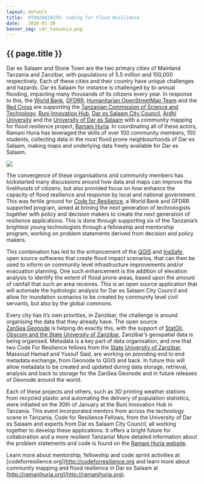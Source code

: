 ```yaml
---
layout: default
title:  #TANZANIACFR: Coding for Flood Resilience
date:   2016-01-30
banner_img: c4r_tanzania.png 
---
```


{{ page.title }}
----------------

Dar es Salaam and Stone Town are the two primary cities of Mainland Tanzania and Zanzibar, with populations of 5.5 million and 150,000 respectively. Each of these cities and their country have unique challenges and hazards. Dar es Salaam for instance is challenged by bi-annual flooding, impacting many thousands of its citizens every year. In response to this, the [World Bank](http://www.worldbank.org), [GFDRR](https://www.gfdrr.org), [Humanitarian OpenStreetMap Team](https://hotosm.org) and the [Red Cross](http://www.ifrc.org/en/what-we-do/where-we-work/africa/tanzania-red-cross-national-society) are supporting the [Tanzanian Commission of Science and Technology](http://www.costech.or.tz), [Buni Innovation Hub](http://buni.or.tz), [Dar es Salaam City Council](http://www.dcc.go.tz), [Ardhi University](http://www.aru.ac.tz) and the [University of Dar es Salaam](https://www.udsm.ac.tz) with a community mapping for flood resilience project, [Ramani Huria](http://ramanihuria.org). In coordinating all of these actors, Ramani Huria has leveraged the skills of over 100 community members, 150 students, collecting data in the most flood prone neighbourhoods of Dar es Salaam, making maps and underlying data freely available for Dar es Salaam.

![](http://i1.wp.com/ramanihuria.org/wp-content/uploads/2016/03/cfrfellows.png)

<!--more-->


The convergence of these organisations and community members has kickstarted many discussions around how data and maps can improve the livelihoods of citizens, but also provided focus on how enhance the capacity of flood resilience and response by local and national government. This was fertile ground for [Code for Resilience](http://codeforresilience.org), a World Bank and GFDRR supported program, aimed at brining the next generation of technologists together with policy and decision makers to create the next generation of resilience applications. This is done through supporting six of the Tanzania’s brightest young technologists through a fellowship and mentorship program, working on problem statements derived from decision and policy makers.

This combination has led to the enhancement of the [QGIS](http://qgis.org/en/site/) and [InaSafe](http://inasafe.org), open source softwares that create flood impact scenarios, that can then be used to inform on community level infrastructure improvements and/or evacuation planning. One such enhancement is the addition of elevation analysis to identify the extent of flood prone areas, based upon the amount of rainfall that such an area receives. This is an open source application that will automate the hydrologic analysis for Dar es Salaam City Council and allow for inundation scenarios to be created by community level civil servants, but also by the global commons.

Every city has it’s own priorities, in Zanzibar, the challenge is around organising the data that they already have. The open source [ZanSea Geonode](http://zansea-geonode.org) is helping do exactly this, with the support of [StatOil, Obscom and the State University of Zanzibar](http://www.zanzinews.com/2013/12/statoil-and-state-university-of.html), Zanzibar’s geospatial data is being organised. Metadata is a key part of data organisation, and one that two Code For Resilience fellows from the [State University of Zanzibar](http://www.suza.ac.tz), Massoud Hamad and Yussuf Said, are working on providing end to end metadata exchange, from Geonode to QGIS and back. In future this will allow metadata to be created and updated during data storage, retrieval, analysis and back to storage for the ZanSea Geonode and in future releases of Geonode around the world.

Each of these projects and others, such as 3D printing weather stations from recycled plastic and automating the delivery of population statistics, were initiated on the 30th of January at the Buni Innovation Hub in Tanzania. This event incorporated mentors from across the technology scene in Tanzania, Code for Resilience Fellows, from the University of Dar es Salaam and experts from Dar es Salaam City Council, all working together to develop these applications. It offers a bright future for collaboration and a more resilient Tanzania! More detailed information about the problem statements and code is found on the [Ramani Huria website](http://ramanihuria.org/category/code-for-resilience).

Learn more about mentorship, fellowship and code sprint activities at [codeforresilience.org](http://codeforresilience.org and learn more about community mapping and flood resilience in Dar es Salaam at [http://ramanihuria.org](http://ramanihuria.org).
